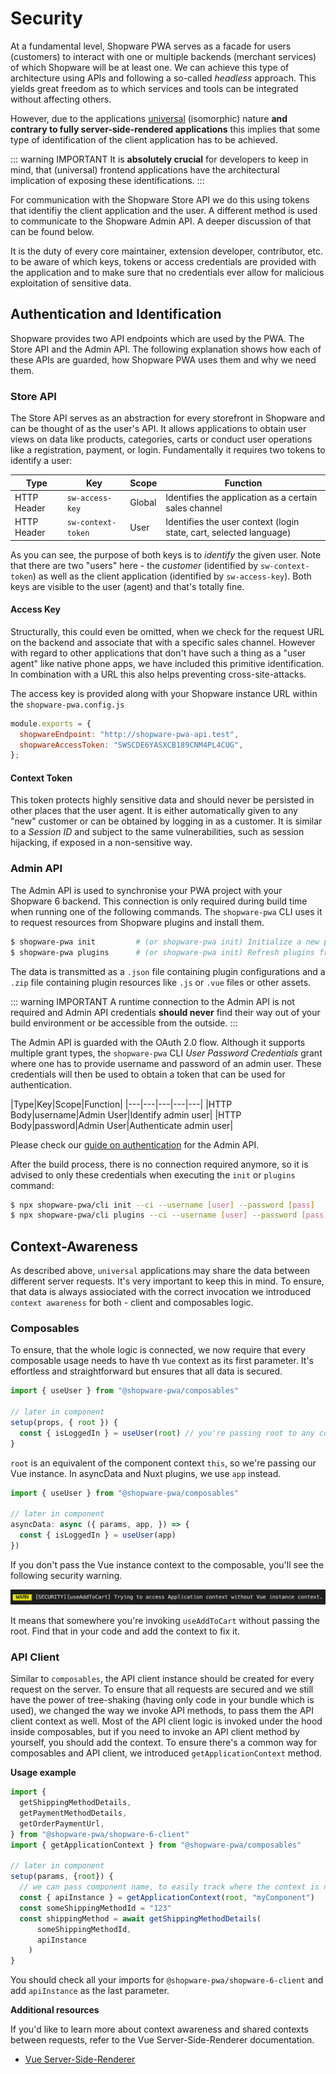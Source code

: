 # Security

At a fundamental level, Shopware PWA serves as a facade for users (customers) to interact with one or multiple backends (merchant services) of which Shopware will be at least one. We can achieve this type of architecture using APIs and following a so-called *headless* approach. This yields great freedom as to which services and tools can be integrated without affecting others.

However, due to the applications [universal](/landing/project/#why-a-new-storefront) (isomorphic) nature **and contrary to fully server-side-rendered applications** this implies that some type of identification of the client application has to be achieved.

::: warning IMPORTANT
It is **absolutely crucial** for developers to keep in mind, that (universal) frontend applications have the architectural implication of exposing these identifications.
:::

For communication with the Shopware Store API we do this using tokens that identifiy the client application and the user. A different method is used to communicate to the Shopware Admin API. A deeper discussion of that can be found below.

It is the duty of every core maintainer, extension developer, contributor, etc. to be aware of which keys, tokens or access credentials are provided with the application and to make sure that no credentials ever allow for malicious exploitation of sensitive data.

## Authentication and Identification

Shopware provides two API endpoints which are used by the PWA. The Store API and the Admin API. The following explanation shows how each of these APIs are guarded, how Shopware PWA uses them and why we need them.

### Store API

The Store API serves as an abstraction for every storefront in Shopware and can be thought of as the user's API. It allows applications to obtain user views on data like products, categories, carts or conduct user operations like a registration, payment, or login. Fundamentally it requires two tokens to identify a user:

|Type|Key|Scope|Function|
|---|---|---|---|
|HTTP Header|`sw-access-key`|Global|Identifies the application as a certain sales channel|
|HTTP Header|`sw-context-token`|User|Identifies the user context (login state, cart, selected language)|

As you can see, the purpose of both keys is to *identify* the given user. Note that there are two "users" here - the *customer* (identified by `sw-context-token`) as well as the client application (identified by `sw-access-key`). Both keys are visible to the user (agent) and that's totally fine.

#### Access Key

Structurally, this could even be omitted, when we check for the request URL on the backend and associate that with a specific sales channel. However with regard to other applications that don't have such a thing as a "user agent" like native phone apps, we have included this primitive identification. In combination with a URL this also helps preventing cross-site-attacks.

The access key is provided along with your Shopware instance URL within the `shopware-pwa.config.js`

```js
module.exports = {
  shopwareEndpoint: "http://shopware-pwa-api.test",
  shopwareAccessToken: "SWSCDE6YASXCB189CNM4PL4CUG",
};
```

#### Context Token

This token protects highly sensitive data and should never be persisted in other places that the user agent. It is either automatically given to any "new" customer or can be obtained by logging in as a customer. It is similar to a *Session ID* and subject to the same vulnerabilities, such as session hijacking, if exposed in a non-sensitive way.

### Admin API

The Admin API is used to synchronise your PWA project with your Shopware 6 backend. This connection is only required during build time when running one of the following commands. The `shopware-pwa` CLI uses it to request resources from Shopware plugins and install them.

```sh
$ shopware-pwa init 		# (or shopware-pwa init) Initialize a new project
$ shopware-pwa plugins 		# (or shopware-pwa init) Refresh plugins from SW instance
```

The data is transmitted as a `.json` file containing plugin configurations and a `.zip` file containing plugin resources like `.js` or `.vue` files or other assets.

::: warning IMPORTANT
A runtime connection to the Admin API is not required and Admin API credentials **should never** find their way out of your build environment or be accessible from the outside. 
:::

The Admin API is guarded with the OAuth 2.0 flow. Although it supports multiple grant types, the `shopware-pwa` CLI *User Password Credentials* grant where one has to provide username and password of an admin user. These credentials will then be used to obtain a token that can be used for authentication.

|Type|Key|Scope|Function|
|---|---|---|---|---|
|HTTP Body|username|Admin User|Identify admin user|
|HTTP Body|password|Admin User|Authenticate admin user|

Please check our [guide on authentication](https://docs.shopware.com/en/shopware-platform-dev-en/admin-api-guide/authentication) for the Admin API.

After the build process, there is no connection required anymore, so it is advised to only these credentials when executing the `init` or `plugins` command:

```sh
$ npx shopware-pwa/cli init --ci --username [user] --password [pass]
$ npx shopware-pwa/cli plugins --ci --username [user] --password [pass]
```

## Context-Awareness <Badge text="new (0.2.0)" type="info"/>

As described above, `universal` applications may share the data between different server requests. It's very important to keep this in mind. To ensure, that data is always assiociated with the correct invocation we introduced `context awareness` for both - client and composables logic.

### Composables

To ensure, that the whole logic is connected, we now require that every composable usage needs to have th  `Vue` context as its first parameter. It's effortless and straightforward but ensures that all data is secured.

```js
import { useUser } from "@shopware-pwa/composables"

// later in component
setup(props, { root }) {
  const { isLoggedIn } = useUser(root) // you're passing root to any composable as a first argument
}
```

`root` is an equivalent of the component context `this`, so we're passing our Vue instance. In asyncData and Nuxt plugins, we use `app` instead.

```js
import { useUser } from "@shopware-pwa/composables"

// later in component
asyncData: async ({ params, app, }) => {
  const { isLoggedIn } = useUser(app)
})
```

If you don't pass the Vue instance context to the composable, you'll see the following security warning.

![composables context security warning](../../assets/composables-context-security-warning.png)

It means that somewhere you're invoking `useAddToCart` without passing the root. Find that in your code and add the context to fix it.

### API Client

Similar to `composables`, the API client instance should be created for every request on the server. To ensure that all requests are secured and we still have the power of tree-shaking (having only code in your bundle which is used), we changed the way we invoke API methods, to pass them the API client context as well. Most of the API client logic is invoked under the hood inside composables, but if you need to invoke an API client method by yourself, you should add the context. To ensure there's a common way for composables and API client, we introduced `getApplicationContext` method.

**Usage example**

```js
import {
  getShippingMethodDetails,
  getPaymentMethodDetails,
  getOrderPaymentUrl,
} from "@shopware-pwa/shopware-6-client"
import { getApplicationContext } from "@shopware-pwa/composables"

// later in component
setup(params, {root}) {
  // we can pass component name, to easily track where the context is not passed
  const { apiInstance } = getApplicationContext(root, "myComponent")
  const someShippingMethodId = "123"
  const shippingMethod = await getShippingMethodDetails(
      someShippingMethodId,
      apiInstance
    )
}
```

You should check all your imports for `@shopware-pwa/shopware-6-client` and add `apiInstance` as the last parameter.

**Additional resources**

If you'd like to learn more about context awareness and shared contexts between requests, refer to the Vue Server-Side-Renderer documentation.

 * [Vue Server-Side-Renderer](https://ssr.vuejs.org/)
